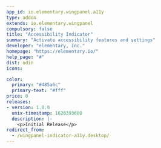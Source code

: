 ```yaml
---
app_id: io.elementary.wingpanel.a11y
type: addon
extends: io.elementary.wingpanel
compulsory: false
title: "Accessibility Indicator"
summary: "Activate accessibility features and settings"
developer: "elementary, Inc."
homepage: "https://elementary.io/"
help_page: "#"
dist: odin
icons:

color:
  primary: "#485a6c"
  primary-text: "#fff"
price: 0
releases:
- version: 1.0.0
  unix-timestamp: 1626393600
  description: |-
    <p>Initial Release</p>
redirect_from:
  - /wingpanel-indicator-a11y.desktop/
---
```


